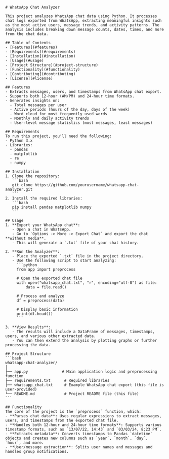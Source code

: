 
    # WhatsApp Chat Analyzer

    This project analyzes WhatsApp chat data using Python. It processes chat logs exported from WhatsApp, extracting meaningful insights such as the most active users, message trends, and activity patterns. The analysis includes breaking down message counts, dates, times, and more from the chat data.

    ## Table of Contents
    - [Features](#features)
    - [Requirements](#requirements)
    - [Installation](#installation)
    - [Usage](#usage)
    - [Project Structure](#project-structure)
    - [Functionality](#functionality)
    - [Contributing](#contributing)
    - [License](#license)

    ## Features
    - Extracts messages, users, and timestamps from WhatsApp chat export.
    - Supports both 12-hour (AM/PM) and 24-hour time formats.
    - Generates insights on:
      - Total messages per user
      - Active periods (hours of the day, days of the week)
      - Word cloud for most frequently used words
      - Monthly and daily activity trends
      - User-level message statistics (most messages, least messages)

    ## Requirements
    To run this project, you'll need the following:
    - Python 3.x
    - Libraries:
      - pandas
      - matplotlib
      - re
      - numpy

    ## Installation
    1. Clone the repository:
       ```bash
       git clone https://github.com/yourusername/whatsapp-chat-analyzer.git
       ```
    2. Install the required libraries:
       ```bash
       pip install pandas matplotlib numpy
       ```

    ## Usage
    1. **Export your WhatsApp chat**:
       - Open a chat in WhatsApp.
       - Go to `Options -> More -> Export Chat` and export the chat **without media**.
       - This will generate a `.txt` file of your chat history.
      
    2. **Run the Analyzer**:
       - Place the exported `.txt` file in the project directory.
       - Use the following script to start analyzing:
         ```python
         from app import preprocess

         # Open the exported chat file
         with open("whatsapp_chat.txt", "r", encoding="utf-8") as file:
             data = file.read()

         # Process and analyze
         df = preprocess(data)

         # Display basic information
         print(df.head())
         ```

    3. **View Results**:
       - The results will include a DataFrame of messages, timestamps, users, and various other extracted data.
       - You can then extend the analysis by plotting graphs or further processing the data.

    ## Project Structure
    ```bash
    whatsapp-chat-analyzer/
    │
    ├── app.py               # Main application logic and preprocessing function
    ├── requirements.txt      # Required libraries
    ├── whatsapp_chat.txt     # Example WhatsApp chat export (this file is user-provided)
    └── README.md             # Project README file (this file)
    ```

    ## Functionality
    The core of the project is the `preprocess` function, which:
    - **Parses chat data**: Uses regular expressions to extract messages, users, and timestamps from the exported chat file.
    - **Handles both 12-hour and 24-hour time formats**: Supports various timestamp formats, such as `13/07/22, 14:43` and `03/03/24, 8:23 PM`.
    - **Extracts metadata**: Converts timestamps to Pandas `datetime` objects and creates new columns such as `year`, `month`, `day`, `hour`, and more.
    - **User/message extraction**: Splits user names and messages and handles group notifications.

    
